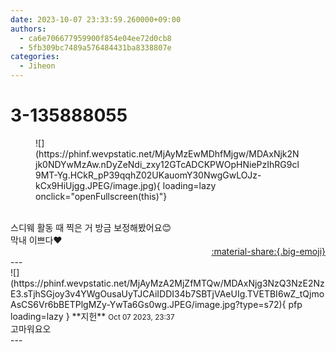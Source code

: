 ```yaml
---
date: 2023-10-07 23:33:59.260000+09:00
authors:
  - ca6e706677959900f854e04ee72d0cb8
  - 5fb309bc7489a576484431ba8338807e
categories:
  - Jiheon
---
```


# 3-135888055

<div class="post-container" markdown="1">
<div class="content-container md-sidebar__scrollwrap" markdown="1">


<figure markdown="1">
![](https://phinf.wevpstatic.net/MjAyMzEwMDhfMjgw/MDAxNjk2Njk0NDYwMzAw.nDyZeNdi_zxy12GTcADCKPWOpHNiePzIhRG9cl9MT-Yg.HCkR_pP39qqhZ02UKauomY30NwgGwLOJz-kCx9HiUjgg.JPEG/image.jpg){ loading=lazy onclick="openFullscreen(this)"}
</figure>
<br>스디웨 활동 때 찍은 거 방금 보정해봤어요😊<br>막내 이쁘다❤️

</div>
</div>

<div style="text-align: right;" markdown="1">
<a href="https://weverse.io/fromis9/fanpost/3-135888055" style="text-align: right;">:material-share:{.big-emoji}</a>
</div>
---

<div class="comments-container md-sidebar__scrollwrap" markdown="1">
<div class="comment" markdown="1">
<div class='id-container' markdown="1">
![](https://phinf.wevpstatic.net/MjAyMzA2MjZfMTQw/MDAxNjg3NzQ3NzE2NzE3.sTjhSGjoy3v4YWgOusaUyTJCAiIDDI34b7SBTjVAeUIg.TVETBI6wZ_tQjmoAsCS6Vr6bBETPlgMZy-YwTa6Gs0wg.JPEG/image.jpg?type=s72){ pfp loading=lazy }
**<span class="artist">지헌</span>** <small>Oct 07 2023, 23:37</small><br>
</div>
<div class='comment-body' markdown="1">
고마워요오
</div>
</div>
</div>
---

